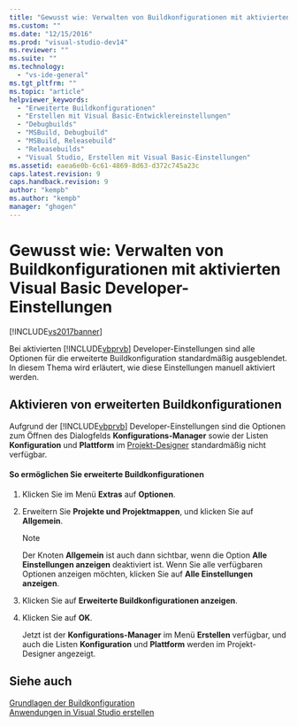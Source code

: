```yaml
---
title: "Gewusst wie: Verwalten von Buildkonfigurationen mit aktivierten Visual Basic Developer-Einstellungen | Microsoft Docs"
ms.custom: ""
ms.date: "12/15/2016"
ms.prod: "visual-studio-dev14"
ms.reviewer: ""
ms.suite: ""
ms.technology: 
  - "vs-ide-general"
ms.tgt_pltfrm: ""
ms.topic: "article"
helpviewer_keywords: 
  - "Erweiterte Buildkonfigurationen"
  - "Erstellen mit Visual Basic-Entwicklereinstellungen"
  - "Debugbuilds"
  - "MSBuild, Debugbuild"
  - "MSBuild, Releasebuild"
  - "Releasebuilds"
  - "Visual Studio, Erstellen mit Visual Basic-Einstellungen"
ms.assetid: eaea6e0b-6c61-4869-8d63-d372c745a23c
caps.latest.revision: 9
caps.handback.revision: 9
author: "kempb"
ms.author: "kempb"
manager: "ghogen"
---
```

# Gewusst wie: Verwalten von Buildkonfigurationen mit aktivierten Visual Basic Developer-Einstellungen
[!INCLUDE[vs2017banner](../code-quality/includes/vs2017banner.md)]

Bei aktivierten [!INCLUDE[vbprvb](../code-quality/includes/vbprvb_md.md)] Developer\-Einstellungen sind alle Optionen für die erweiterte Buildkonfiguration standardmäßig ausgeblendet.  In diesem Thema wird erläutert, wie diese Einstellungen manuell aktiviert werden.  
  
## Aktivieren von erweiterten Buildkonfigurationen  
 Aufgrund der [!INCLUDE[vbprvb](../code-quality/includes/vbprvb_md.md)] Developer\-Einstellungen sind die Optionen zum Öffnen des Dialogfelds **Konfigurations\-Manager** sowie der Listen **Konfiguration** und **Plattform** im [Projekt\-Designer](http://msdn.microsoft.com/de-de/898dd854-c98d-430c-ba1b-a913ce3c73d7) standardmäßig nicht verfügbar.  
  
#### So ermöglichen Sie erweiterte Buildkonfigurationen  
  
1.  Klicken Sie im Menü **Extras** auf **Optionen**.  
  
2.  Erweitern Sie **Projekte und Projektmappen**, und klicken Sie auf **Allgemein**.  
  
    > [!NOTE]
    >  Der Knoten **Allgemein** ist auch dann sichtbar, wenn die Option **Alle Einstellungen anzeigen** deaktiviert ist.  Wenn Sie alle verfügbaren Optionen anzeigen möchten, klicken Sie auf **Alle Einstellungen anzeigen**.  
  
3.  Klicken Sie auf **Erweiterte Buildkonfigurationen anzeigen**.  
  
4.  Klicken Sie auf **OK**.  
  
     Jetzt ist der **Konfigurations\-Manager** im Menü **Erstellen** verfügbar, und auch die Listen **Konfiguration** und **Plattform** werden im Projekt\-Designer angezeigt.  
  
## Siehe auch  
 [Grundlagen der Buildkonfiguration](../ide/understanding-build-configurations.md)   
 [Anwendungen in Visual Studio erstellen](../ide/compiling-and-building-in-visual-studio.md)